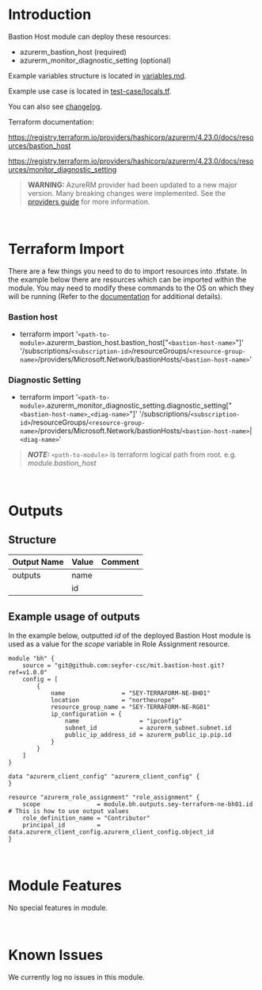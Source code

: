 # Introduction
Bastion Host module can deploy these resources:
* azurerm_bastion_host (required)
* azurerm_monitor_diagnostic_setting (optional)

Example variables structure is located in [variables.md](variables.md).

Example use case is located in [test-case/locals.tf](test-case/locals.tf).

You can also see [changelog](CHANGELOG.md).

Terraform documentation: 

https://registry.terraform.io/providers/hashicorp/azurerm/4.23.0/docs/resources/bastion_host

https://registry.terraform.io/providers/hashicorp/azurerm/4.23.0/docs/resources/monitor_diagnostic_setting

> **WARNING:** AzureRM provider had been updated to a new major version. Many breaking changes were implemented. See the [providers guide](https://registry.terraform.io/providers/hashicorp/azurerm/latest/docs/guides/4.0-upgrade-guide) for more information.


&nbsp;

# Terraform Import
There are a few things you need to do to import resources into .tfstate. In the example below there are resources which can be imported within the module. You may need to modify these commands to the OS on which they will be running (Refer to the [documentation](https://developer.hashicorp.com/terraform/cli/commands/import#example-import-into-resource-configured-with-for_each) for additional details).
### Bastion host
* terraform import '`<path-to-module>`.azurerm_bastion_host.bastion_host["`<bastion-host-name>`"]' '/subscriptions/`<subscription-id>`/resourceGroups/`<resource-group-name>`/providers/Microsoft.Network/bastionHosts/`<bastion-host-name>`'
### Diagnostic Setting
* terraform import '`<path-to-module>`.azurerm_monitor_diagnostic_setting.diagnostic_setting["`<bastion-host-name>`_`<diag-name>`"]' '/subscriptions/`<subscription-id>`/resourceGroups/`<resource-group-name>`/providers/Microsoft.Network/bastionHosts/`<bastion-host-name>`|`<diag-name>`'

 > **_NOTE:_** `<path-to-module>` is terraform logical path from root. e.g. _module.bastion\_host_

&nbsp;

# Outputs
## Structure

| Output Name | Value        | Comment                                              |
| ----------- | ------------ | ---------------------------------------------------- |
| outputs     | name         |                                                      |
|             | id           |                                                      |


## Example usage of outputs
In the example below, outputted _id_ of the deployed Bastion Host module is used as a value for the _scope_ variable in Role Assignment resource.
```
module "bh" {
    source = "git@github.com:seyfor-csc/mit.bastion-host.git?ref=v1.0.0"
    config = [
        {
            name                = "SEY-TERRAFORM-NE-BH01"
            location            = "northeurope"
            resource_group_name = "SEY-TERRAFORM-NE-RG01"
            ip_configuration = {
                name                 = "ipconfig"
                subnet_id            = azurerm_subnet.subnet.id
                public_ip_address_id = azurerm_public_ip.pip.id
            }
        }
    ]
}

data "azurerm_client_config" "azurerm_client_config" {
}

resource "azurerm_role_assignment" "role_assignment" {
    scope                = module.bh.outputs.sey-terraform-ne-bh01.id # This is how to use output values
    role_definition_name = "Contributor"
    principal_id         = data.azurerm_client_config.azurerm_client_config.object_id
}
```

&nbsp;

# Module Features
No special features in module.

&nbsp;

# Known Issues
We currently log no issues in this module.
